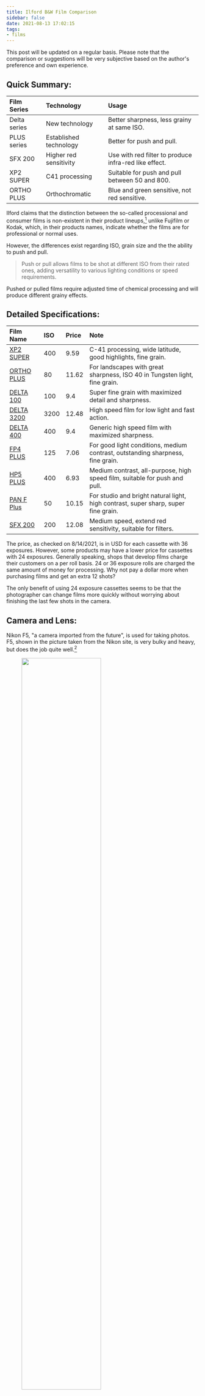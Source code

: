 ```yaml
---
title: Ilford B&W Film Comparison
sidebar: false
date: 2021-08-13 17:02:15
tags:
- films
---
```


This post will be updated on a regular basis. Please note that the comparison or suggestions will be very subjective based on the author's preference and own experience.

<!--more-->

## Quick Summary:

| Film Series 	| Technology 	| Usage 	|
| :---	| :---	| :---	|
| Delta series 	| New technology 	| Better sharpness, less grainy at same ISO. 	|
| PLUS series 	| Established technology 	| Better for push and pull.  	|
| SFX 200 	| Higher red sensitivity 	| Use with red filter to produce infra-red like effect. 	|
| XP2 SUPER 	| C41 processing 	| Suitable for push and pull between 50 and 800. 	|
| ORTHO PLUS 	| Orthochromatic  	| Blue and green sensitive, not red sensitive. 	|

Ilford claims that the distinction between the so-called processional and consumer films is non-existent in their product lineups,[^1] unlike Fujifilm or Kodak, which, in their products names, indicate whether the films are for professional or normal uses.

However, the differences exist regarding ISO, grain size and the the ability to push and pull. 


> Push or pull allows films to be shot at different ISO from their rated ones, adding versatility to various lighting conditions or speed requirements. 

Pushed or pulled films require adjusted time of chemical processing and will produce different grainy effects.

## Detailed Specifications:

| Film Name 	| ISO 	| Price 	| Note 	|
| :---	| :---	| :---	| :---	|
| [XP2 SUPER](https://www.ilfordphoto.com/xp2-super-35mm) 	| 400 	| 9.59 	| C-41 processing, wide latitude, good highlights, fine grain. 	|
| [ORTHO PLUS](https://www.ilfordphoto.com/ortho-plus-35mm) 	| 80 	| 11.62 	| For landscapes with great sharpness, ISO 40 in Tungsten light, fine grain. 	|
| [DELTA 100](https://www.ilfordphoto.com/delta-100-professional-35mm) 	| 100 	| 9.4 	| Super fine grain with maximized detail and sharpness. 	|
| [DELTA 3200](https://www.ilfordphoto.com/delta-3200-professional-35mm) 	| 3200 	| 12.48 	| High speed film for low light and fast action. 	|
| [DELTA 400](https://www.ilfordphoto.com/delta-400-professional-35mm) 	| 400 	| 9.4 	| Generic high speed film with maximized sharpness. 	|
| [FP4 PLUS](https://www.ilfordphoto.com/fp4-plus-35mm) 	| 125 	| 7.06 	| For good light conditions, medium contrast, outstanding sharpness, fine grain. 	|
| [HP5 PLUS](https://www.ilfordphoto.com/hp5-plus-35mm) 	| 400 	| 6.93 	| Medium contrast, all-purpose, high speed film, suitable for push and pull. 	|
| [PAN F Plus](https://www.ilfordphoto.com/pan-f-plus-35mm) 	| 50 	| 10.15 	| For studio and bright natural light, high contrast, super sharp, super fine grain. 	|
| [SFX 200](https://www.ilfordphoto.com/sfx-200-35mm) 	| 200 	| 12.08 	| Medium speed, extend red sensitivity, suitable for filters. 	|

The price, as checked on 8/14/2021, is in USD for each cassette with 36 exposures. However, some products may have a lower price for cassettes with 24 exposures. Generally speaking, shops that develop films charge their customers on a per roll basis. 24 or 36 exposure rolls are charged the same amount of money for processing. Why not pay a dollar more when purchasing films and get an extra 12 shots?

The only benefit of using 24 exposure cassettes seems to be that the photographer can change films more quickly without worrying about finishing the last few shots in the camera.

## Camera and Lens:

Nikon F5, "a camera imported from the future", is used for taking photos. F5, shown in the picture taken from the Nikon site, is very bulky and heavy, but does the job quite well.[^2]

<figure>
    <img style="background:none; border:none; box-shadow:none;" width="70%" src="Nikon_F5.png"/>
    <figcaption style="text-align: center;">Nikon F5.</figcaption>
</figure>

The lens is Nikkor 28-105mm f/3.5-4.5 D IF [^3] with a micro switch that allows shorter focus distance, yielding a maximum reproduction ratio of 1:2.

<figure>
    <img style="background:none; border:none; box-shadow:none;" width="50%" src="Nikkor28-105lens.jpg"/>
    <figcaption style="text-align: center;">Nikkor 28-105mm f/3.5-4.5 D IF.</figcaption>
</figure>

## Filters

A simple demonstration of how B&W films capture colors will be the following, taken from the Hoya site.[^4]

<figure>
    <img style="background:none; border:none; box-shadow:none;" width="70%" src="hoyaColor.jpeg"/>
    <figcaption style="text-align: center;">Color conversion for B&W films.</figcaption>
</figure>

Using color filters with B&W films is a good idea for boosting contrast and making colors more distinctive. For panchromatic films, color filters will make the film less sensitive to some regions of the visible light spectrum. As a result, some colors appear brighter and some look darker. Human eyes are more sensitive to yellow or green lights. Using a yellow filter produces B&W images that look more "natural" in the perspective of human visions even though colors are converted to black and white and brightness is represented in greyscale.

Color filters act as ND filters as well: reducing the amount of light entering the lens and leading to a slower shutter speed. Different color filters have different levels of light reduction effect.

## HP5 PLUS

The HP5 PLUS is where the write starts. Ilford claims the film can be pushed up to ISO 3200, a full 3 stops![^5]

<figure>
    <img style="background:none; border:none; box-shadow:none;" width="50%" src="hp5_plus.jpeg"/>
    <figcaption style="text-align: center;">Ilford HP5 PLUS cartridge and package.</figcaption>
</figure>

Here are some photos shot at different ISO and with/without filters.

<figure>
    <img style="background:none; border:none; box-shadow:none;" width="100%" src="hp5_1.jpeg"/>
    <figcaption style="text-align: center;">HP5 PLUS @ ISO 400, UV filter.</figcaption>
</figure>

<figure>
    <img style="background:none; border:none; box-shadow:none;" width="100%" src="hp5_2.jpeg"/>
    <figcaption style="text-align: center;">HP5 PLUS @ ISO 400, UV filter.</figcaption>
</figure>

## References:

[^1]: https://www.ilfordphoto.com/choosing-your-first-ilford-film/

[^2]: https://www.nikonusa.com/en/nikon-products/product-archive/film-cameras/f5.html

[^3]: https://photographylife.com/lenses/nikon-af-nikkor-af-28-105mm-f3-5-4-5d-if

[^4]: https://hoyafilterusa.com/pages/how-black-white-filters-work

[^5]: https://www.ilfordphoto.com/hp5-plus-35mm